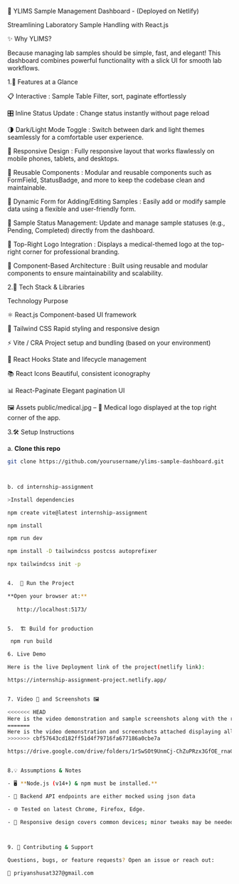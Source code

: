 🏥  YLIMS Sample Management Dashboard - (Deployed on Netlify)

Streamlining Laboratory Sample Handling with React.js

✨ Why YLIMS?

Because managing lab samples should be simple, fast, and elegant! This dashboard combines powerful functionality with a slick UI for smooth lab workflows.

1.🚀 Features at a Glance

📋 Interactive : Sample Table	Filter, sort, paginate effortlessly

🎛️ Inline Status Update	: Change status instantly without page reload

🌗 Dark/Light Mode Toggle : 
Switch between dark and light themes seamlessly for a comfortable user experience.

📱 Responsive Design : 
Fully responsive layout that works flawlessly on mobile phones, tablets, and desktops.

🧩 Reusable Components : 
Modular and reusable components such as FormField, StatusBadge, and more to keep the codebase clean and maintainable.

📝 Dynamic Form for Adding/Editing Samples : 
Easily add or modify sample data using a flexible and user-friendly form.

🔄 Sample Status Management: 
Update and manage sample statuses (e.g., Pending, Completed) directly from the dashboard.

🏥 Top-Right Logo Integration :
Displays a medical-themed logo at the top-right corner for professional branding.

🧱 Component-Based Architecture : 
Built using reusable and modular components to ensure maintainability and scalability.



2.🧰 Tech Stack & Libraries

Technology	Purpose

⚛️ React.js	Component-based UI framework

🎨 Tailwind CSS	Rapid styling and responsive design

⚡ Vite / CRA	Project setup and bundling (based on your environment)

🔁 React Hooks	State and lifecycle management

📚 React Icons	Beautiful, consistent iconography

📊 React-Paginate	Elegant pagination UI

🖼️ Assets
public/medical.jpg – 🏥 Medical logo displayed at the top right corner of the app.


3.🛠️ Setup Instructions

a. **Clone this repo**
   ```bash
   git clone https://github.com/yourusername/ylims-sample-dashboard.git



b. cd internship-assignment

>Install dependencies

npm create vite@latest internship-assignment

npm install

npm run dev

npm install -D tailwindcss postcss autoprefixer

npx tailwindcss init -p


  4.  🚀 Run the Project

**Open your browser at:**
      
      http://localhost:5173/


  5.  🏗️ Build for production

    npm run build

  6. Live Demo
   
   Here is the live Deployment link of the project(netlify link):
   
   https://internship-assignment-project.netlify.app/


  7. Video 🎥 and Screenshots 🖼️
  
<<<<<<< HEAD
   Here is the video demonstration and sample screenshots along with the resposnive layouts
=======
   Here is the video demonstration and screenshots attached displaying all ui layout and Responsive Design
>>>>>>> cbf57643cd182ff51d4f79716fa677186a0cbe7a

   https://drive.google.com/drive/folders/1rSwSOt9UnmCj-ChZuPRzx3GfOE_rnaCe?usp=drive_link


  8.💡 Assumptions & Notes

- 🖥️ **Node.js (v14+) & npm must be installed.**

- 🔗 Backend API endpoints are either mocked using json data

- 🌐 Tested on latest Chrome, Firefox, Edge.

- 📱 Responsive design covers common devices; minor tweaks may be needed for edge cases.



9. 🤝 Contributing & Support

Questions, bugs, or feature requests? Open an issue or reach out:

📧 priyanshusat327@gmail.com
